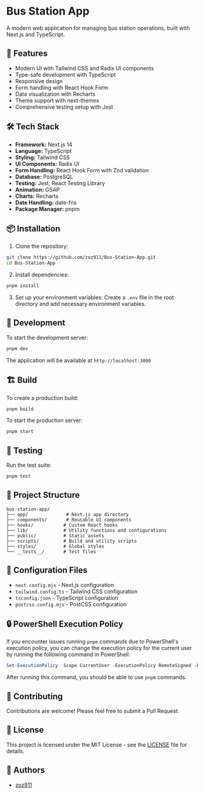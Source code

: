 # Bus Station App

A modern web application for managing bus station operations, built with Next.js and TypeScript.

## 🚀 Features

- Modern UI with Tailwind CSS and Radix UI components
- Type-safe development with TypeScript
- Responsive design
- Form handling with React Hook Form
- Data visualization with Recharts
- Theme support with next-themes
- Comprehensive testing setup with Jest

## 🛠️ Tech Stack

- **Framework:** Next.js 14
- **Language:** TypeScript
- **Styling:** Tailwind CSS
- **UI Components:** Radix UI
- **Form Handling:** React Hook Form with Zod validation
- **Database:** PostgreSQL
- **Testing:** Jest, React Testing Library
- **Animation:** GSAP
- **Charts:** Recharts
- **Date Handling:** date-fns
- **Package Manager:** pnpm

## 📦 Installation

1. Clone the repository:

```bash
git clone https://github.com/zoz911/Bus-Station-App.git
cd Bus-Station-App
```

2. Install dependencies:

```bash
pnpm install
```

3. Set up your environment variables:
   Create a `.env` file in the root directory and add necessary environment variables.

## 🚀 Development

To start the development server:

```bash
pnpm dev
```

The application will be available at `http://localhost:3000`

## 🏗️ Build

To create a production build:

```bash
pnpm build
```

To start the production server:

```bash
pnpm start
```

## 🧪 Testing

Run the test suite:

```bash
pnpm test
```

## 📁 Project Structure

```
bus-station-app/
├── app/              # Next.js app directory
├── components/       # Reusable UI components
├── hooks/           # Custom React hooks
├── lib/             # Utility functions and configurations
├── public/          # Static assets
├── scripts/         # Build and utility scripts
├── styles/          # Global styles
└── __tests__/       # Test files
```

## 🔧 Configuration Files

- `next.config.mjs` - Next.js configuration
- `tailwind.config.ts` - Tailwind CSS configuration
- `tsconfig.json` - TypeScript configuration
- `postcss.config.mjs` - PostCSS configuration

## 🔒 PowerShell Execution Policy

If you encounter issues running `pnpm` commands due to PowerShell's execution policy, you can change the execution policy for the current user by running the following command in PowerShell:

```powershell
Set-ExecutionPolicy -Scope CurrentUser -ExecutionPolicy RemoteSigned -Force
```

After running this command, you should be able to use `pnpm` commands.

## 🤝 Contributing

Contributions are welcome! Please feel free to submit a Pull Request.

## 📝 License

This project is licensed under the MIT License - see the [LICENSE](LICENSE) file for details.

## 👥 Authors

- [zoz911](https://github.com/zoz911)
